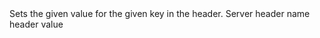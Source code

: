 <function name="SetHeader" parent="HttpResponse" type="classfunc">
	<description>
		Sets the given value for the given key in the header.
		<added version="0.7"></added>
	</description>
	<realm>Server</realm>
	<args>
		<arg name="key" type="string">header name</arg>
		<arg name="value" type="string">header value</arg>
	</args>
</function>